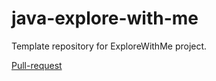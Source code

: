 # java-explore-with-me
Template repository for ExploreWithMe project.

[Pull-request](https://github.com/dmitry-razumov/java-explore-with-me/pull/4)
